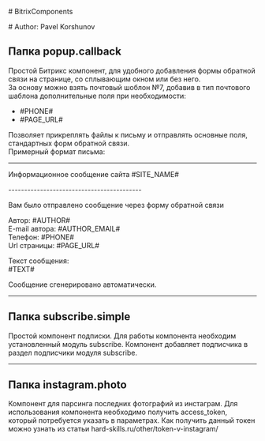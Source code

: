 <p># BitrixComponents</p>
<p># Author: Pavel Korshunov</p>

<h2>Папка popup.callback</h2>

<p>Простой Битрикс компонент, для удобного добавления формы обратной связи на странице, со сплывающим окном или без него.<br/>
За основу можно взять почтовый шоблон №7, добавив в тип почтового шаблона дополнительные поля при необходимости:</p>

<ul>
<li>#PHONE#</li>
<li>#PAGE_URL#</li>
</ul>

<p>Позволяет прикреплять файлы к письму и отправлять основные поля, стандартных форм обратной связи.<br/>
Примерный формат письма:</p>

<hr/>
<p>Информационное сообщение сайта #SITE_NAME#</p>
------------------------------------------

<p>Вам было отправлено сообщение через форму обратной связи</p>

<p>Автор: #AUTHOR#<br/>
E-mail автора: #AUTHOR_EMAIL#<br/>
Телефон: #PHONE#<br/>
Url страницы: #PAGE_URL#</p>

<p>Текст сообщения:<br/>
#TEXT#</p>

<p>Сообщение сгенерировано автоматически.</p>

<hr/>

<h2>Папка subscribe.simple</h2>

Простой компонент подписки. Для работы компонента необходим установленный модуль subscribe. Компонент добавляет подписчика в раздел подписчики модуля subscribe.

<hr/>

<h2>Папка instagram.photo</h2>

Компонент для парсинга последних фотографий из инстаграм. Для использования компонента необходимо получить access_token, который потребуется указать в параметрах. Как получить данный токен можно узнать из статьи hard-skills.ru/other/token-v-instagram/
